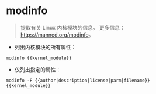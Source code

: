 # modinfo

> 提取有关 Linux 内核模块的信息。
> 更多信息：<https://manned.org/modinfo>。

- 列出内核模块的所有属性：

`modinfo {{kernel_module}}`

- 仅列出指定的属性：

`modinfo -F {{author|description|license|parm|filename}} {{kernel_module}}`
